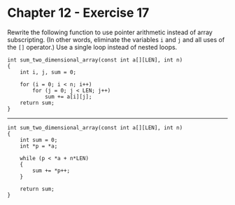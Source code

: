 # Chapter 12 - Exercise 17

Rewrite the following function to use pointer arithmetic instead of array subscripting. (In other words, eliminate the variables `i` and `j` and all uses of the `[]` operator.) Use a single loop instead of nested loops.

```
int sum_two_dimensional_array(const int a[][LEN], int n)
{
    int i, j, sum = 0;

    for (i = 0; i < n; i++)
        for (j = 0; j < LEN; j++)
            sum += a[i][j];
    return sum;
}
```
---

```
int sum_two_dimensional_array(const int a[][LEN], int n)
{
    int sum = 0;
    int *p = *a;

    while (p < *a + n*LEN)
    {
        sum += *p++;
    }

    return sum;
}
```

